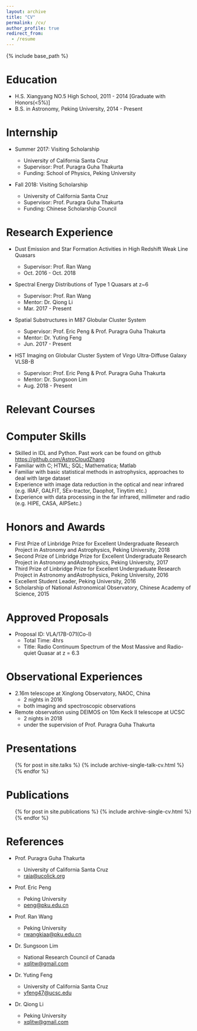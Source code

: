 ```yaml
---
layout: archive
title: "CV"
permalink: /cv/
author_profile: true
redirect_from:
  - /resume
---
```


{% include base_path %}

Education
======
* H.S. Xiangyang NO.5 High School, 2011 - 2014 [Graduate with Honors(<5%)]
* B.S. in Astronomy, Peking University, 2014 - Present

Internship 
======

* Summer 2017: Visiting Scholarship
  * University of California Santa Cruz
  * Supervisor: Prof. Puragra Guha Thakurta
  * Funding: School of Physics, Peking University

* Fall 2018: Visiting Scholarship
  * University of California Santa Cruz
  * Supervisor: Prof. Puragra Guha Thakurta
  * Funding: Chinese Scholarship Council

Research Experience
======
* Dust Emission and Star Formation Activities in High Redshift Weak Line Quasars
  * Supervisor: Prof. Ran Wang
  * Oct. 2016 - Oct. 2018
  
* Spectral Energy Distributions of Type 1 Quasars at z~6
  * Supervisor: Prof. Ran Wang
  * Mentor: Dr. Qiong Li
  * Mar. 2017 - Present
  
* Spatial Substructures in M87 Globular Cluster System
  * Supervisor: Prof. Eric Peng & Prof. Puragra Guha Thakurta
  * Mentor: Dr. Yuting Feng
  * Jun. 2017 - Present
  
* HST Imaging on Globular Cluster System of Virgo Ultra-Diffuse Galaxy VLSB-B
  * Supervisor: Prof. Eric Peng & Prof. Puragra Guha Thakurta
  * Mentor: Dr. Sungsoon Lim
  * Aug. 2018 - Present
 
Relevant Courses
=====

 

Computer Skills
======
* Skilled in IDL and Python.  Past work can be found on github https://github.com/AstroCloudZhang
* Familiar with C; HTML; SQL; Mathematica; Matlab
* Familiar with basic statistical methods in astrophysics, approaches to deal with large dataset
* Experience with image data reduction in the optical and near infrared (e.g.  IRAF, GALFIT, SEx-tractor, Daophot, Tinytim etc.)
* Experience with data processing in the far infrared, millimeter and radio (e.g.  HIPE, CASA, AIPSetc.)

Honors and Awards
=====
* First Prize of Linbridge Prize for Excellent Undergraduate Research Project in Astronomy and Astrophysics, Peking University, 2018
* Second  Prize  of  Linbridge  Prize  for  Excellent  Undergraduate  Research  Project  in  Astronomy  andAstrophysics, Peking University, 2017
* Third  Prize  of  Linbridge  Prize  for  Excellent  Undergraduate  Research  Project  in  Astronomy  andAstrophysics, Peking University, 2016
* Excellent Student Leader, Peking University, 2016
* Scholarship of National Astronomical Observatory, Chinese Academy of Science, 2015

Approved Proposals
======
* Proposal ID: VLA/17B-071(Co-I)
  * Total Time: 4hrs
  * Title: Radio Continuum Spectrum of the Most Massive and Radio-quiet Quasar at z = 6.3

Observational Experiences 
======
* 2.16m telescope at Xinglong Observatory, NAOC, China
  * 2 nights in 2016
  * both imaging and spectroscopic observations
* Remote observation using DEIMOS on 10m Keck II telescope at UCSC
  * 2 nights in 2018
  * under the supervision of Prof. Puragra Guha Thakurta
  
Presentations
======
  <ul>{% for post in site.talks %}
    {% include archive-single-talk-cv.html %}
  {% endfor %}</ul>

Publications
======
  <ul>{% for post in site.publications %}
    {% include archive-single-cv.html %}
  {% endfor %}</ul>
 
References
======
* Prof. Puragra Guha Thakurta
  * University of California Santa Cruz
  * raja@ucolick.org

* Prof. Eric Peng
  * Peking University
  * peng@pku.edu.cn
  
* Prof. Ran Wang
  * Peking University
  * rwangkiaa@pku.edu.cn
  
* Dr. Sungsoon Lim
  * National Research Council of Canada
  * xqlitw@gmail.com
  
* Dr. Yuting Feng
  * University of California Santa Cruz
  * yfeng47@ucsc.edu
  
* Dr. Qiong Li
  * Peking University
  * xqlitw@gmail.com
